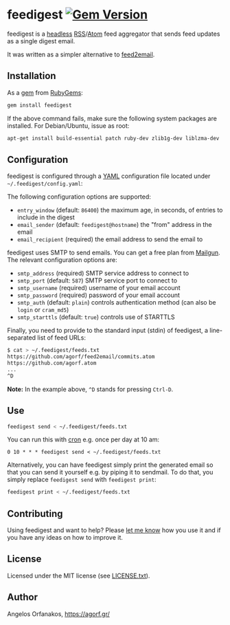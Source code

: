 # feedigest [![Gem Version](https://badge.fury.io/rb/feedigest.svg)](http://badge.fury.io/rb/feedigest)

feedigest is a [headless][] [RSS][]/[Atom][] feed aggregator that sends feed
updates as a single digest email.

It was written as a simpler alternative to [feed2email][].

[headless]: http://en.wikipedia.org/wiki/Headless_software
[RSS]: http://www.rssboard.org/rss-specification
[Atom]: https://tools.ietf.org/html/rfc4287
[feed2email]: https://github.com/agorf/feed2email

## Installation

As a [gem][] from [RubyGems][]:

~~~ sh
gem install feedigest
~~~

If the above command fails, make sure the following system packages are
installed. For Debian/Ubuntu, issue as root:

~~~ sh
apt-get install build-essential patch ruby-dev zlib1g-dev liblzma-dev
~~~

[gem]: http://rubygems.org/gems/feedigest
[RubyGems]: http://rubygems.org/

## Configuration

feedigest is configured through a [YAML][] configuration file located under
`~/.feedigest/config.yaml`:

[YAML]: https://en.wikipedia.org/wiki/YAML

The following configuration options are supported:

* `entry_window` (default: `86400`) the maximum age, in seconds, of
  entries to include in the digest
* `email_sender` (default: `feedigest@hostname`) the "from" address in
  the email
* `email_recipient` (required) the email address to send the email to

feedigest uses SMTP to send emails. You can get a free plan from [Mailgun][].
The relevant configuration options are:

[Mailgun]: http://www.mailgun.com/

* `smtp_address` (required) SMTP service address to connect to
* `smtp_port` (default: `587`) SMTP service port to connect to
* `smtp_username` (required) username of your email account
* `smtp_password` (required) password of your email account
* `smtp_auth` (default: `plain`) controls authentication method (can also be
  `login` or `cram_md5`)
* `smtp_starttls` (default: `true`) controls use of STARTTLS

Finally, you need to provide to the standard input (stdin) of feedigest, a
line-separated list of feed URLs:

~~~ sh
$ cat > ~/.feedigest/feeds.txt
https://github.com/agorf/feed2email/commits.atom
https://github.com/agorf.atom
...
^D
~~~

**Note:** In the example above, `^D` stands for pressing `Ctrl-D`.

## Use

~~~ sh
feedigest send < ~/.feedigest/feeds.txt
~~~

You can run this with [cron][] e.g. once per day at 10 am:

[cron]: https://en.wikipedia.org/wiki/Cron

~~~
0 10 * * * feedigest send < ~/.feedigest/feeds.txt
~~~

Alternatively, you can have feedigest simply print the generated email so that
you can send it yourself e.g. by piping it to sendmail. To do that, you simply
replace `feedigest send` with `feedigest print`:

~~~ sh
feedigest print < ~/.feedigest/feeds.txt
~~~

## Contributing

Using feedigest and want to help? Please [let me know][contact] how you use it
and if you have any ideas on how to improve it.

[contact]: https://agorf.gr/contact/

## License

Licensed under the MIT license (see [LICENSE.txt][license]).

[license]: https://github.com/agorf/feedigest/blob/master/LICENSE.txt

## Author

Angelos Orfanakos, <https://agorf.gr/>
